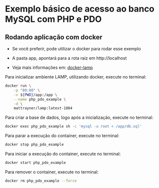 # Exemplo básico de acesso ao banco MySQL com PHP e PDO

## Rodando aplicação com docker

- Se você preferir, pode utilizar o docker para rodar esse exemplo

- A pasta app, apontará para a rota raiz em http://localhost

- Veja mais informações em: [docker-lamp](https://github.com/mattrayner/docker-lamp)

Para inicializar ambiente LAMP, utilizando docker, execute no terminal:

```bash
docker run \
    -p "80:80" \
    -v ${PWD}/app:/app \
    --name php_pdo_example \
    -d \
    mattrayner/lamp:latest-1804
```

Para criar a base de dados, logo após a inicialização, execute no terminal:

```bash
docker exec php_pdo_example sh -c 'mysql -u root < /app/db.sql'
```

Para parar a execução do container, execute no terminal:
```bash
docker stop php_pdo_example
```

Para iniciar a execução do container, execute no terminal:
```bash
docker start php_pdo_example
```

Para remover o container, execute no terminal:
```bash
docker rm php_pdo_example --force
```
